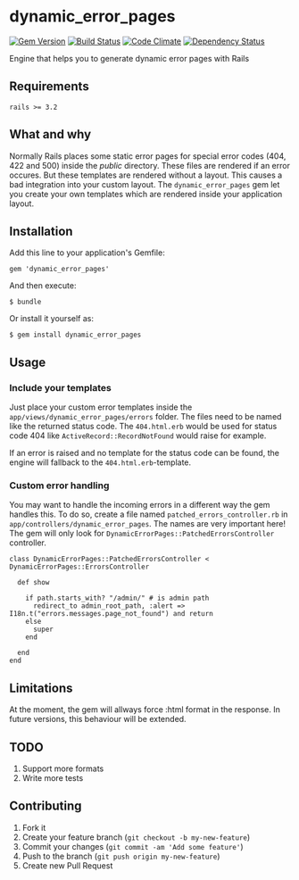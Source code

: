 # dynamic_error_pages

[![Gem Version](https://badge.fury.io/rb/dynamic_error_pages.png)](http://badge.fury.io/rb/dynamic_error_pages)
[![Build Status](https://travis-ci.org/marcusg/dynamic_error_pages.png?branch=master)](https://travis-ci.org/marcusg/dynamic_error_pages)
[![Code Climate](https://codeclimate.com/github/marcusg/dynamic_error_pages.png)](https://codeclimate.com/github/marcusg/dynamic_error_pages)
[![Dependency Status](https://gemnasium.com/marcusg/dynamic_error_pages.png)](https://gemnasium.com/marcusg/dynamic_error_pages)

Engine that helps you to generate dynamic error pages with Rails

## Requirements

```rails >= 3.2```

## What and why

Normally Rails places some static error pages for special error codes (404, 422 and 500) inside the *public* directory. 
These files are rendered if an error occures. But these templates are rendered without a layout. 
This causes a bad integration into your custom layout. 
The ``` dynamic_error_pages ``` gem let you create your own templates which are rendered inside your application layout. 

## Installation

Add this line to your application's Gemfile:

    gem 'dynamic_error_pages'

And then execute:

    $ bundle

Or install it yourself as:

    $ gem install dynamic_error_pages

## Usage

### Include your templates

Just place your custom error templates inside the ``` app/views/dynamic_error_pages/errors ``` folder. The files need to
be named like the returned status code. The ``` 404.html.erb ``` would be used for status code 404 like ```ActiveRecord::RecordNotFound``` would raise for example.

If an error is raised and no template for the status code can be found, the engine will fallback to the ```404.html.erb```-template.

### Custom error handling

You may want to handle the incoming errors in a different way the gem handles this. 
To do so, create a file named ``` patched_errors_controller.rb ``` in ``` app/controllers/dynamic_error_pages ```.
The names are very important here! The gem will only look for ``` DynamicErrorPages::PatchedErrorsController ``` controller.


    class DynamicErrorPages::PatchedErrorsController < DynamicErrorPages::ErrorsController

      def show
    
        if path.starts_with? "/admin/" # is admin path
          redirect_to admin_root_path, :alert => I18n.t("errors.messages.page_not_found") and return
        else
          super
        end

      end
    end


## Limitations

At the moment, the gem will allways force :html format in the response. 
In future versions, this behaviour will be extended.  

## TODO

1. Support more formats
2. Write more tests

## Contributing

1. Fork it
2. Create your feature branch (`git checkout -b my-new-feature`)
3. Commit your changes (`git commit -am 'Add some feature'`)
4. Push to the branch (`git push origin my-new-feature`)
5. Create new Pull Request
